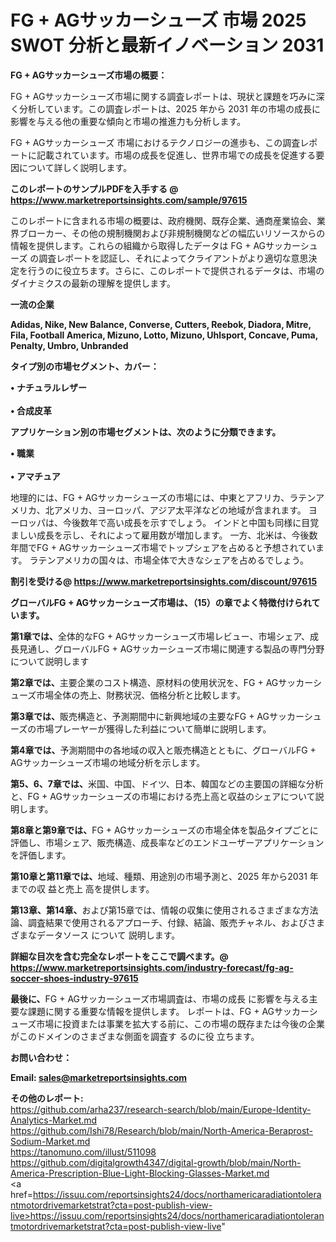 # FG + AGサッカーシューズ 市場 2025 SWOT 分析と最新イノベーション 2031

<strong><b>FG + AGサッカーシューズ市場の概要：</b></strong>

FG + AGサッカーシューズ市場に関する調査レポートは、現状と課題を巧みに深く分析しています。この調査レポートは、2025 年から 2031 年の市場の成長に影響を与える他の重要な傾向と市場の推進力も分析します。

FG + AGサッカーシューズ 市場におけるテクノロジーの進歩も、この調査レポートに記載されています。市場の成長を促進し、世界市場での成長を促進する要因について詳しく説明します。

<strong>このレポートのサンプルPDFを入手する @ <a href=https://www.marketreportsinsights.com/sample/97615>https://www.marketreportsinsights.com/sample/97615</a></strong>

このレポートに含まれる市場の概要は、政府機関、既存企業、通商産業協会、業界ブローカー、その他の規制機関および非規制機関などの幅広いリソースからの情報を提供します。これらの組織から取得したデータは FG + AGサッカーシューズ の調査レポートを認証し、それによってクライアントがより適切な意思決定を行うのに役立ちます。さらに、このレポートで提供されるデータは、市場のダイナミクスの最新の理解を提供します。

<strong>一流の企業</strong>

<strong><b>Adidas, Nike, New Balance, Converse, Cutters, Reebok, Diadora, Mitre, Fila, Football America, Mizuno, Lotto, Mizuno, Uhlsport, Concave, Puma, Penalty, Umbro, Unbranded</b></strong>

<strong><b>タイプ別の市場セグメント、カバー：</b></strong>

<strong>• ナチュラルレザー<br><br>• 合成皮革</strong>

<strong><b>アプリケーション別の市場セグメントは、次のように分類できます。</b></strong>

<strong>• 職業<br><br>• アマチュア</strong>

 地理的には、FG + AGサッカーシューズの市場には、中東とアフリカ、ラテンアメリカ、北アメリカ、ヨーロッパ、アジア太平洋などの地域が含まれます。 ヨーロッパは、今後数年で高い成長を示すでしょう。 インドと中国も同様に目覚ましい成長を示し、それによって雇用数が増加します。 一方、北米は、今後数年間でFG + AGサッカーシューズ市場でトップシェアを占めると予想されています。 ラテンアメリカの国々は、市場全体で大きなシェアを占めるでしょう。

<strong>割引を受ける@ <a href=https://www.marketreportsinsights.com/discount/97615>https://www.marketreportsinsights.com/discount/97615</a></strong>

<strong><b>グローバルFG + AGサッカーシューズ市場は、（15）の章でよく特徴付けられています。</b></strong>

<strong><b>第</b></strong><strong><b>1章では、</b></strong>全体的なFG + AGサッカーシューズ市場レビュー、市場シェア、成長見通し、グローバルFG + AGサッカーシューズ市場に関連する製品の専門分野について説明します

<strong><b>第2章では、</b></strong>主要企業のコスト構造、原材料の使用状況を、FG + AGサッカーシューズ市場全体の売上、財務状況、価格分析と比較します。

<strong><b>第3章では、</b></strong>販売構造と、予測期間中に新興地域の主要なFG + AGサッカーシューズの市場プレーヤーが獲得した利益について簡単に説明します。

<strong><b>第4章では、</b></strong>予測期間中の各地域の収入と販売構造とともに、グローバルFG + AGサッカーシューズ市場の地域分析を示します。

<strong><b>第5、6、7章では、</b></strong>米国、中国、ドイツ、日本、韓国などの主要国の詳細な分析と、FG + AGサッカーシューズの市場における売上高と収益のシェアについて説明します。

<strong><b>第8章と第9章では、</b></strong>FG + AGサッカーシューズの市場全体を製品タイプごとに評価し、市場シェア、販売構造、成長率などのエンドユーザーアプリケーションを評価します。

<strong><b>第10章と第11章では、</b></strong>地域、種類、用途別の市場予測と、2025 年から2031 年までの収 益と売上 高を提供します。

<strong><b>第13章、第14章、</b></strong>および第15章では、情報の収集に使用されるさまざまな方法論、調査結果で使用されるアプローチ、付録、結論、販売チャネル、およびさまざまなデータソース について 説明します。

<strong>詳細な目次を含む完全なレポートをここで調べます。@ <a href=https://www.marketreportsinsights.com/industry-forecast/fg-ag-soccer-shoes-industry-97615>https://www.marketreportsinsights.com/industry-forecast/fg-ag-soccer-shoes-industry-97615</a></strong>

<strong><b>最後に、</b></strong>FG + AGサッカーシューズ市場調査は、市場の成長 に影響を</a>与える主要な課題に関する重要な情報を提供します。 レポートは、FG + AGサッカーシューズ市場に投資または事業を拡大する前に、この市場の既存または今後の企業がこのドメインのさまざまな側面を調査す るのに役 立ちます。

<strong><b>お問い合わせ：</b></strong>

<strong>Email: </strong><a href=mailto:sales@marketreportsinsights.com><strong>sales@marketreportsinsights.com</strong></a>

<strong>その他のレポート:</strong>
<br>
<a href=https://github.com/arha237/research-search/blob/main/Europe-Identity-Analytics-Market.md>https://github.com/arha237/research-search/blob/main/Europe-Identity-Analytics-Market.md</a>
<br>
<a href=https://github.com/Ishi78/Research/blob/main/North-America-Beraprost-Sodium-Market.md>https://github.com/Ishi78/Research/blob/main/North-America-Beraprost-Sodium-Market.md</a>
<br>
<a href=https://tanomuno.com/illust/511098>https://tanomuno.com/illust/511098</a>
<br>
<a href=https://github.com/digitalgrowth4347/digital-growth/blob/main/North-America-Prescription-Blue-Light-Blocking-Glasses-Market.md>https://github.com/digitalgrowth4347/digital-growth/blob/main/North-America-Prescription-Blue-Light-Blocking-Glasses-Market.md</a>
<br>
<a href=https://issuu.com/reportsinsights24/docs/northamericaradiationtolerantmotordrivemarketstrat?cta=post-publish-view-live>https://issuu.com/reportsinsights24/docs/northamericaradiationtolerantmotordrivemarketstrat?cta=post-publish-view-live</a>"
